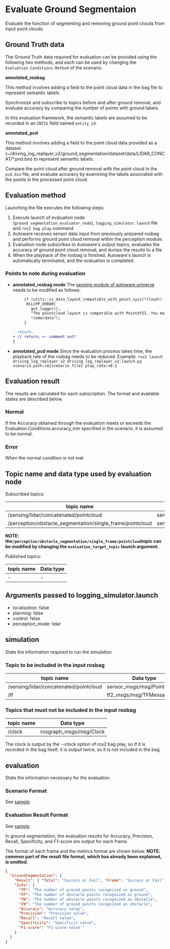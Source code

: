 # Evaluate Ground Segmentaion

Evaluate the function of segmenting and removing ground point clouds from input point clouds.

## Ground Truth data

The Ground Truth data required for evaluation can be provided using the following two methods, and each can be used by changing the `Evaluation.Conditions.Method` of the scenario.

**annotated_rosbag**

This method involves adding a field to the point cloud data in the bag file to represent semantic labels.

Synchronize and subscribe to topics before and after ground removal, and evaluate accuracy by comparing the number of points with ground labels.

In this evaluation framework, the semantic labels are assumed to be recorded in an `INT32` field named `entity_id`.

**annotated_pcd**
    
This method involves adding a field to the point cloud data provided as a dataset (~/driving_log_replayer_v2/ground_segmentation/dataset/data/LIDAR_CONCAT/*.pnd.bin) to represent semantic labels.

Compare the point cloud after ground removal with the point cloud in the `pcd.bin` file, and evaluate accuracy by examining the labels associated with the points in the processed point cloud.

## Evaluation method

Launching the file executes the following steps:

1. Execute launch of evaluation node (`ground_segmentation_evaluator_node`), `logging_simulator.launch` file and `ros2 bag play` command
2. Autoware receives sensor data input from previously prepared rosbag and performs ground point cloud removal within the perception module.
3. Evaluation node subscribes to Autoware's output topics, evaluates the accuracy of ground point cloud removal, and dumps the results to a file
4. When the playback of the rosbag is finished, Autoware's launch is automatically terminated, and the evaluation is completed.

### Points to note during evaluation

- **annotated_rosbag mode**
    The [sensing module of autoware.universe](https://github.com/autowarefoundation/autoware.universe/blob/main/sensing/autoware_pointcloud_preprocessor/src/filter.cpp#L383-L390) needs to be modified as follows:
    ```diff
         if (utils::is_data_layout_compatible_with_point_xyzi(*cloud)) {
          RCLCPP_ERROR(
            get_logger(),
            "The pointcloud layout is compatible with PointXYZI. You may be using legacy "
            "code/data");
         }
    
    - return;
    + // return; <- comment out!
    }
    ```

- **annotated_pcd mode**
    Since the evaluation process takes time, the playback rate of the rosbag needs to be reduced.
    Example:
    `ros2 launch driving_log_replayer_v2 driving_log_replayer_v2.launch.py scenario_path:=${scenario_file} play_rate:=0.1`

## Evaluation result

The results are calculated for each subscription. The format and available states are described below.

### Normal

If the Accuracy obtained through the evaluation meets or exceeds the Evaluation.Conditions.accuracy_min specified in the scenario, it is assumed to be normal.

### Error

When the normal condition is not met

## Topic name and data type used by evaluation node

Subscribed topics:

| topic name                                                             | Data type                            |
| -------------------------------------------------------------------- | ----------------------------------- |
| /sensing/lidar/concatenated/pointcloud                            　　 | sensor_msgs/msg/PointCloud2         |
| /perception/obstacle_segmentation/single_frame/pointcloud                          | sensor_msgs/msg/PointCloud2         |

**NOTE: the`/perception/obstacle_segmentation/single_frame/pointcloud`topic can be modified by changing the `evaluation_target_topic` launch argument.**

Published topics:

| topic name                                               | Data type                       |
| ------------------------------------------------------ | ------------------------------ |
| - | - |

## Arguments passed to logging_simulator.launch

- localization: false
- planning: false
- control: false
- perception_mode: lidar

## simulation

State the information required to run the simulation.

### Topic to be included in the input rosbag

| topic name                           | Data type                                     |
| ---------------------------------- | -------------------------------------------- |
| /sensing/lidar/concatenated/pointcloud               | sensor_msgs/msg/PointCloud2                           |
| /tf | tf2_msgs/msg/TFMessage |


### Topics that must not be included in the input rosbag

| topic name | Data type                |
| -------- | ----------------------- |
| /clock   | rosgraph_msgs/msg/Clock |

The clock is output by the --clock option of ros2 bag play, so if it is recorded in the bag itself, it is output twice, so it is not included in the bag.

## evaluation

State the information necessary for the evaluation.

### Scenario Format

See [sample](https://github.com/tier4/driving_log_replayer_v2/blob/develop/sample/ground_segmentation/scenario.ja.yaml)

### Evaluation Result Format

See [sample](https://github.com/tier4/driving_log_replayer_v2/blob/develop/sample/ground_segmentation/result.json)

In ground segmentation, the evaluation results for Accuracy, Precision, Recall, Specificity, and F1-score are output for each frame.

The format of each frame and the metrics format are shown below. 
**NOTE: common part of the result file format, which has already been explained, is omitted.**

```json
{
  "GroundSegmentation": {
    "Result": { "Total": "Success or Fail", "Frame": "Success or Fail" },
    "Info": {
      "TP": "The number of ground points recognized as ground",
      "FP": "The number of obstacle points recognized as ground",
      "TN": "The number of obstacle points recognized as obstacle",
      "FN": "The number of ground points recognized as obstacle",
      "Accuracy": "Accuracy value",
      "Precision": "Precision value",
      "Recall": "Recall value",
      "Specificity": "Specificit value",
      "F1-score": "F1-score value`"
    }
  }
}
```